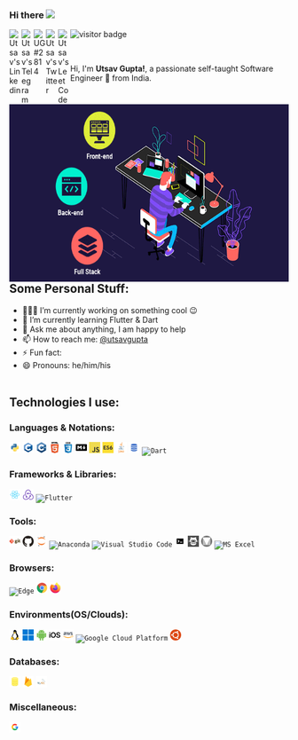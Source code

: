 ### Hi there <img src="https://media.giphy.com/media/hvRJCLFzcasrR4ia7z/giphy.gif" width="25px">

<a href="https://www.linkedin.com/in/utsavgupta22/">
  <img align="left" alt="Utsav's Linkedin" title="Utsav's Linkedin" width="22px" src="https://raw.githubusercontent.com/peterthehan/peterthehan/master/assets/linkedin.svg" />
</a>
<a href="https://t.me/utsavgupta22">
  <img align="left" alt="Utsav's Telegram" title="Utsav's Telegram" width="22px" src="https://upload.wikimedia.org/wikipedia/commons/8/82/Telegram_logo.svg" />
</a>
<a href="https://discord.com/users/578725834244751363">
  <img align="left" alt="UG#2814" title="UG#2814" width="22px" src="https://raw.githubusercontent.com/peterthehan/peterthehan/master/assets/discord.svg" />
</a>
<a href="https://twitter.com/_utsavgupta_">
  <img align="left" alt="Utsav's Twitter" title="Utsav's Twitter" width="22px" src="https://raw.githubusercontent.com/peterthehan/peterthehan/master/assets/twitter.svg" />
</a>
<a href="https://leetcode.com/utsavgupta22/">
  <img align="left" alt="Utsav's LeetCode" title="Utsav's LeetCode" width="22px" src="https://upload.wikimedia.org/wikipedia/commons/6/6c/Leetcode.svg" />
</a>

![visitor badge](https://visitor-badge.glitch.me/badge?page_id=utsavgupta22.visitor-badge&left_text=My%20Page%20Visitors)

<br />

Hi, I'm <b>Utsav Gupta!</b>, a passionate self-taught Software Engineer 🚀 from India.

<br />

  <img align="right" alt="Coding GIF" src="https://raw.githubusercontent.com/utsavgupta22/assets/main/full_stack_development.gif?token=GHSAT0AAAAAABQEFJIANQ3LSMSXGKQV2W52YPSWBQQ" width="550" height="320" />
  
## Some Personal Stuff:

- 👨🏽‍💻 I’m currently working on something cool :wink:
- 🌱 I’m currently learning Flutter & Dart
- 💬 Ask me about anything, I am happy to help
- 📫 How to reach me: [@utsavgupta](https://t.me/utsavgupta22)
- ⚡ Fun fact: 
- 😄 Pronouns: he/him/his
  <!-- - 📝 [Resume]) -->
  <!-- You just found my resume. Should you wish a long and happy career, you should turn back now and forget you ever saw this.  -->
  <br />
  <br />

## Technologies I use:

### Languages & Notations:

<code><img height="20" title="Python" alt="Python" src="https://raw.githubusercontent.com/github/explore/80688e429a7d4ef2fca1e82350fe8e3517d3494d/topics/python/python.png"></code>
<code><img height="20" title="C language" alt="C language" src="https://raw.githubusercontent.com/github/explore/80688e429a7d4ef2fca1e82350fe8e3517d3494d/topics/c/c.png"></code>
<code><img height="20" title="C++ language" alt="C language" src="https://raw.githubusercontent.com/github/explore/180320cffc25f4ed1bbdfd33d4db3a66eeeeb358/topics/cpp/cpp.png"></code>
<code><img height="20" title="HyperText Markup Language" alt="HyperText Markup Language" src="https://raw.githubusercontent.com/github/explore/80688e429a7d4ef2fca1e82350fe8e3517d3494d/topics/html/html.png"></code>
<code><img height="20" title="Cascading Style Sheets" alt="Cascading Style Sheets" src="https://raw.githubusercontent.com/github/explore/80688e429a7d4ef2fca1e82350fe8e3517d3494d/topics/css/css.png"></code>
<code><img height="20" title="Markdown" alt="Markdown" src="https://raw.githubusercontent.com/github/explore/80688e429a7d4ef2fca1e82350fe8e3517d3494d/topics/markdown/markdown.png"></code>
<code><img height="20" title="Javascript" alt="Javascript" src="https://raw.githubusercontent.com/github/explore/80688e429a7d4ef2fca1e82350fe8e3517d3494d/topics/javascript/javascript.png"></code>
<code><img height="20" title="Javascript/ECMAScript 6" alt="ECMAScript 6" src="https://raw.githubusercontent.com/github/explore/80688e429a7d4ef2fca1e82350fe8e3517d3494d/topics/es6/es6.png"></code>
<code><img height="20" title="Java" alt="Java" src="https://raw.githubusercontent.com/github/explore/80688e429a7d4ef2fca1e82350fe8e3517d3494d/topics/java/java.png"></code>
<code><img height="20" title="Structured Query Language" alt="Structured Query Language" src="https://raw.githubusercontent.com/github/explore/80688e429a7d4ef2fca1e82350fe8e3517d3494d/topics/sql/sql.png"></code>
<code><img height="20" title="Dart" alt="Dart" src="https://upload.wikimedia.org/wikipedia/commons/7/7e/Dart-logo.png"></code>


### Frameworks & Libraries:

<code><img height="20" title="React" alt="React" src="https://raw.githubusercontent.com/github/explore/80688e429a7d4ef2fca1e82350fe8e3517d3494d/topics/react/react.png"></code>
<code><img height="20" title="Redux" alt="Redux" src="https://raw.githubusercontent.com/github/explore/80688e429a7d4ef2fca1e82350fe8e3517d3494d/topics/redux/redux.png"></code>
<code><img height="20" title="Flutter" alt="Flutter" src="https://raw.githubusercontent.com/flutter/website/master/src/_assets/image/flutter-logomark-320px.png"></code>


### Tools:

<code><img height="20" title="Git" alt="Git" src="https://raw.githubusercontent.com/github/explore/80688e429a7d4ef2fca1e82350fe8e3517d3494d/topics/git/git.png"></code>
<code><img height="20" title="GitHub" alt="GitHub" src="https://raw.githubusercontent.com/github/explore/89bdd9644f44d1b12180fd512b95574fe4c54617/topics/github-api/github-api.png"></code>
<code><img height="20" title="Jupyter Notebook" alt="Jupyter Notebook" src="https://raw.githubusercontent.com/github/explore/80688e429a7d4ef2fca1e82350fe8e3517d3494d/topics/jupyter-notebook/jupyter-notebook.png"></code>
<code><img height="20" title="Anaconda" alt="Anaconda" src="https://upload.wikimedia.org/wikipedia/en/c/cd/Anaconda_Logo.png"></code>
<code><img height="20" title="VS Code" alt="Visual Studio Code" src="https://user-images.githubusercontent.com/674621/71187801-14e60a80-2280-11ea-94c9-e56576f76baf.png"></code>
<code><img height="20" title="Windows Terminal" alt="Windows Terminal" src="https://raw.githubusercontent.com/github/explore/aca0b3b69ca680013b925338b0cc428190aa42dc/topics/cli/cli.png"></code>
<code><img height="20" title="Bots" alt="Bots" src="https://raw.githubusercontent.com/github/explore/f79df033ebbd00d8db1ea81f35a5945b110cbee9/topics/bot/bot.png"></code>
<code><img height="20" title="Material Design" alt="Material Design" src="https://raw.githubusercontent.com/github/explore/80688e429a7d4ef2fca1e82350fe8e3517d3494d/topics/material-design/material-design.png"></code>
<code><img height="20" title="MS Excel" alt="MS Excel" src="https://upload.wikimedia.org/wikipedia/commons/thumb/3/34/Microsoft_Office_Excel_%282019%E2%80%93present%29.svg/826px-Microsoft_Office_Excel_%282019%E2%80%93present%29.svg.png"></code>

### Browsers:

<code><img height="20" title="Edge" alt="Edge" src="https://cdn.vox-cdn.com/thumbor/0n6dqQfk9MuOBSiM39Pog2Bw39Y=/1400x1400/filters:format(jpeg)/cdn.vox-cdn.com/uploads/chorus_asset/file/19341372/microsoftedgenewlogo.jpg"></code>
<code><img height="20" title="Chrome" alt="Chrome" src="https://raw.githubusercontent.com/github/explore/80688e429a7d4ef2fca1e82350fe8e3517d3494d/topics/chrome/chrome.png"></code>
<code><img height="20" title="Firefox" alt="Firefox" src="https://raw.githubusercontent.com/github/explore/728542e0d33f83720614f61923a9cb424264db23/topics/firefox/firefox.png"></code>

### Environments(OS/Clouds):

<code><img height="20" title="Linux" alt="Linux" src="https://raw.githubusercontent.com/github/explore/80688e429a7d4ef2fca1e82350fe8e3517d3494d/topics/linux/linux.png"></code>
<code><img height="20" title="Windows" alt="Windows" src="https://raw.githubusercontent.com/github/explore/80688e429a7d4ef2fca1e82350fe8e3517d3494d/topics/windows/windows.png"></code>
<code><img height="20" title="Android" alt="Android" src="https://raw.githubusercontent.com/github/explore/80688e429a7d4ef2fca1e82350fe8e3517d3494d/topics/android/android.png"></code>
<code><img height="20" title="iOS" alt="iOS" src="https://raw.githubusercontent.com/github/explore/80688e429a7d4ef2fca1e82350fe8e3517d3494d/topics/ios/ios.png"></code>
<code><img height="20" title="Amazon Web Services" alt="Amazon Web Services" src="https://raw.githubusercontent.com/github/explore/fbceb94436312b6dacde68d122a5b9c7d11f9524/topics/aws/aws.png"></code>
<code><img height="20" title="Google Cloud Platform" alt="Google Cloud Platform" src="https://www.freecodecamp.org/news/content/images/size/w2000/2020/10/gcp.png"></code>
<code><img height="20" title="Ubuntu/Pop OS" alt="Ubuntu" src="https://raw.githubusercontent.com/github/explore/80688e429a7d4ef2fca1e82350fe8e3517d3494d/topics/ubuntu/ubuntu.png"></code>

### Databases:

<code><img height="20" title="Database Management System" alt="Database Management System" src="https://raw.githubusercontent.com/github/explore/285d19f261b6d469fd8a309dddb234371d7be462/topics/database/database.png"></code>
<code><img height="20" title="Firebase" alt="Firebase" src="https://raw.githubusercontent.com/github/explore/80688e429a7d4ef2fca1e82350fe8e3517d3494d/topics/firebase/firebase.png"></code>
<code><img height="20" title="MySQL" alt="MySQL" src="https://raw.githubusercontent.com/github/explore/80688e429a7d4ef2fca1e82350fe8e3517d3494d/topics/mysql/mysql.png"></code>

### Miscellaneous:

<code><img height="20" title="Google Search Engine" alt="Google Search Engine" src="https://raw.githubusercontent.com/github/explore/80688e429a7d4ef2fca1e82350fe8e3517d3494d/topics/google/google.png"></code>
<!--<code><img height="20" title="HacktoberFest" alt="HacktoberFest" src="https://raw.githubusercontent.com/github/explore/b9a0686036b9a0322b1d6f85ec26e4aa3e768a4b/topics/hacktoberfest/hacktoberfest.png"></code>
<code><img height="20" title="Unreal Engine" alt="Unreal Engine" src="https://raw.githubusercontent.com/github/explore/80688e429a7d4ef2fca1e82350fe8e3517d3494d/topics/unreal-engine/unreal-engine.png"></code>
-->
<br />

<!--If you like what I do, kindly consider buying me a coffee 👉👈 -->

<br />

<!-- <a href="https://ko-fi.com/{username}" target="_blank"><img src="https://storage.ko-fi.com/cdn/Kofi_Logo_Blue.svg" alt="Buy Me A Coffee" width="150" ></a>

<!--
### Hi there 👋

**utsavgupta22/utsavgupta22** is a ✨ _special_ ✨ repository because its `README.md` (this file) appears on your GitHub profile.

Here are some ideas to get you started:

- 🔭 I’m currently working on ...
- 🌱 I’m currently learning ...
- 👯 I’m looking to collaborate on ...
- 🤔 I’m looking for help with ... 
- 💬 Ask me about ...
- 📫 How to reach me: ...
- 😄 Pronouns: ...
- ⚡ Fun fact: ...
-->
